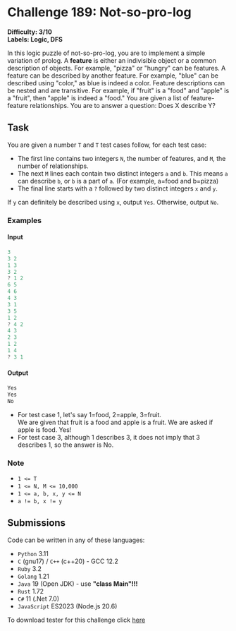 # Challenge 189: Not-so-pro-log

**Difficulty: 3/10  
Labels: Logic, DFS**

In this logic puzzle of not-so-pro-log, you are to implement a simple variation of prolog.
A **feature** is either an indivisible object or a common description of objects. For example, "pizza" or "hungry" can be features.
A feature can be described by another feature. For example, "blue" can be described using "color," as blue is indeed a color.
Feature descriptions can be nested and are transitive. For example, if "fruit" is a "food" and "apple" is a "fruit", then "apple" is indeed a "food."
You are given a list of feature-feature relationships. You are to answer a question: Does X describe Y?

## Task

You are given a number `T` and `T` test cases follow, for each test case:

- The first line contains two integers `N`, the number of features, and `M`, the number of relationships.
- The next `M` lines each contain two distinct integers `a` and `b`. This means `a` can describe `b`, or `b` is a part of `a`. (For example, a=food and b=pizza)
- The final line starts with a `?` followed by two distinct integers `x` and `y`.

If `y` can definitely be described using `x`, output `Yes`. Otherwise, output `No`.

### Examples

#### Input

```rust
3
‌3 2
1 3
3 2
? 1 2
6 5
4 6
4 3
3 1
3 5
1 2
? 4 2
4 3
2 3
1 2
1 4
? 3 1
```

#### Output

```rust
‌Yes
Yes
No
```

- For test case 1, let's say 1=food, 2=apple, 3=fruit.  
    We are given that fruit is a food and apple is a fruit. We are asked if apple is food. Yes!
- For test case 3, although 1 describes 3, it does not imply that 3 describes 1, so the answer is No.

### Note

- `1 <= T`
- `1 <= N, M <= 10,000`
- `1 <= a, b, x, y <= N`
- `a != b, x != y`

## Submissions

Code can be written in any of these languages:

- `Python` 3.11
- `C` (gnu17) / `C++` (c++20) - GCC 12.2
- `Ruby` 3.2
- `Golang` 1.21
- `Java` 19 (Open JDK) - use **"class Main"!!!**
- `Rust` 1.72
- `C#` 11 (.Net 7.0)
- `JavaScript` ES2023 (Node.js 20.6)

To download tester for this challenge click [here](https://downgit.github.io/#/home?url=https://github.com/Pomroka/TWT_Challenges_Tester/tree/main/Challenge_189)
